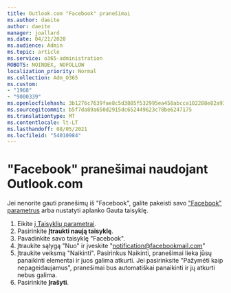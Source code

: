 ```yaml
---
title: Outlook.com "Facebook" pranešimai
ms.author: daeite
author: daeite
manager: joallard
ms.date: 04/21/2020
ms.audience: Admin
ms.topic: article
ms.service: o365-administration
ROBOTS: NOINDEX, NOFOLLOW
localization_priority: Normal
ms.collection: Adm_O365
ms.custom:
- "1968"
- "9000339"
ms.openlocfilehash: 3b1276c7639fae8c5d3885f532995ea458abcca102288e82a9324a2f5d4bcfee
ms.sourcegitcommit: b5f7da89a650d2915dc652449623c78be6247175
ms.translationtype: MT
ms.contentlocale: lt-LT
ms.lasthandoff: 08/05/2021
ms.locfileid: "54010984"
---
```

# <a name="facebook-notifications-using-outlookcom"></a>"Facebook" pranešimai naudojant Outlook.com

Jei nenorite gauti pranešimų iš "Facebook", galite pakeisti savo ["Facebook" parametrus](https://aka.ms/facebook-notifications-settings) arba nustatyti aplanko Gauta taisyklę.

1. Eikite [į Taisyklių parametrai](https://outlook.live.com/mail/options/mail/rules/inboxRules).
1. Pasirinkite **Įtraukti naują taisyklę**.
1. Pavadinkite savo taisyklę "Facebook".
1. Įtraukite sąlygą "Nuo" ir įveskite "notification@facebookmail.com"
1. Įtraukite veiksmą "Naikinti". Pasirinkus Naikinti, pranešimai lieka jūsų panaikinti elementai ir juos galima atkurti. Jei pasirinksite "Pažymėti kaip nepageidaujamus", pranešimai bus automatiškai panaikinti ir jų atkurti nebus galima.
1. Pasirinkite **Įrašyti**.